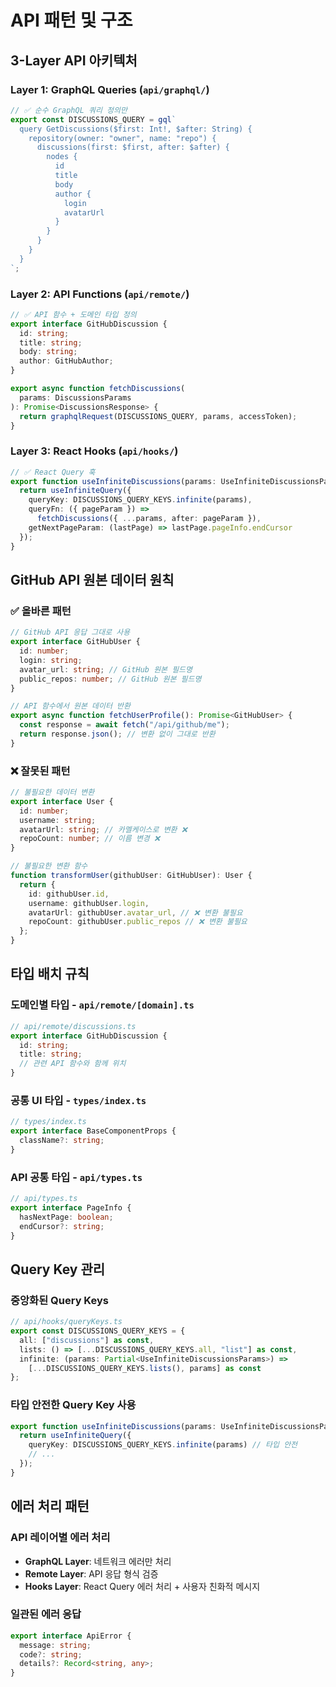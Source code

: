 # API 패턴 및 구조

## 3-Layer API 아키텍처

### Layer 1: GraphQL Queries (`api/graphql/`)

```typescript
// ✅ 순수 GraphQL 쿼리 정의만
export const DISCUSSIONS_QUERY = gql`
  query GetDiscussions($first: Int!, $after: String) {
    repository(owner: "owner", name: "repo") {
      discussions(first: $first, after: $after) {
        nodes {
          id
          title
          body
          author {
            login
            avatarUrl
          }
        }
      }
    }
  }
`;
```

### Layer 2: API Functions (`api/remote/`)

```typescript
// ✅ API 함수 + 도메인 타입 정의
export interface GitHubDiscussion {
  id: string;
  title: string;
  body: string;
  author: GitHubAuthor;
}

export async function fetchDiscussions(
  params: DiscussionsParams
): Promise<DiscussionsResponse> {
  return graphqlRequest(DISCUSSIONS_QUERY, params, accessToken);
}
```

### Layer 3: React Hooks (`api/hooks/`)

```typescript
// ✅ React Query 훅
export function useInfiniteDiscussions(params: UseInfiniteDiscussionsParams) {
  return useInfiniteQuery({
    queryKey: DISCUSSIONS_QUERY_KEYS.infinite(params),
    queryFn: ({ pageParam }) =>
      fetchDiscussions({ ...params, after: pageParam }),
    getNextPageParam: (lastPage) => lastPage.pageInfo.endCursor
  });
}
```

## GitHub API 원본 데이터 원칙

### ✅ 올바른 패턴

```typescript
// GitHub API 응답 그대로 사용
export interface GitHubUser {
  id: number;
  login: string;
  avatar_url: string; // GitHub 원본 필드명
  public_repos: number; // GitHub 원본 필드명
}

// API 함수에서 원본 데이터 반환
export async function fetchUserProfile(): Promise<GitHubUser> {
  const response = await fetch("/api/github/me");
  return response.json(); // 변환 없이 그대로 반환
}
```

### ❌ 잘못된 패턴

```typescript
// 불필요한 데이터 변환
export interface User {
  id: number;
  username: string;
  avatarUrl: string; // 카멜케이스로 변환 ❌
  repoCount: number; // 이름 변경 ❌
}

// 불필요한 변환 함수
function transformUser(githubUser: GitHubUser): User {
  return {
    id: githubUser.id,
    username: githubUser.login,
    avatarUrl: githubUser.avatar_url, // ❌ 변환 불필요
    repoCount: githubUser.public_repos // ❌ 변환 불필요
  };
}
```

## 타입 배치 규칙

### 도메인별 타입 - `api/remote/[domain].ts`

```typescript
// api/remote/discussions.ts
export interface GitHubDiscussion {
  id: string;
  title: string;
  // 관련 API 함수와 함께 위치
}
```

### 공통 UI 타입 - `types/index.ts`

```typescript
// types/index.ts
export interface BaseComponentProps {
  className?: string;
}
```

### API 공통 타입 - `api/types.ts`

```typescript
// api/types.ts
export interface PageInfo {
  hasNextPage: boolean;
  endCursor?: string;
}
```

## Query Key 관리

### 중앙화된 Query Keys

```typescript
// api/hooks/queryKeys.ts
export const DISCUSSIONS_QUERY_KEYS = {
  all: ["discussions"] as const,
  lists: () => [...DISCUSSIONS_QUERY_KEYS.all, "list"] as const,
  infinite: (params: Partial<UseInfiniteDiscussionsParams>) =>
    [...DISCUSSIONS_QUERY_KEYS.lists(), params] as const
};
```

### 타입 안전한 Query Key 사용

```typescript
export function useInfiniteDiscussions(params: UseInfiniteDiscussionsParams) {
  return useInfiniteQuery({
    queryKey: DISCUSSIONS_QUERY_KEYS.infinite(params) // 타입 안전
    // ...
  });
}
```

## 에러 처리 패턴

### API 레이어별 에러 처리

- **GraphQL Layer**: 네트워크 에러만 처리
- **Remote Layer**: API 응답 형식 검증
- **Hooks Layer**: React Query 에러 처리 + 사용자 친화적 메시지

### 일관된 에러 응답

```typescript
export interface ApiError {
  message: string;
  code?: string;
  details?: Record<string, any>;
}
```

